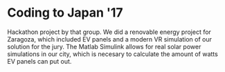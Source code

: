 # Coding to Japan '17
Hackathon project by that group. We did a renovable energy project for Zaragoza, which included EV panels and a modern 
VR simulation of our solution for the jury.
The Matlab Simulink allows for real solar power simulations in our city, which is necesary to calculate the amount of watts 
EV panels can put out.
